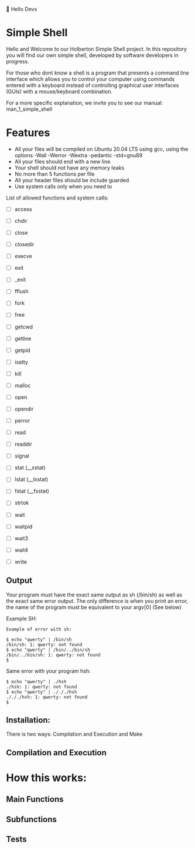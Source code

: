 

👋 Hello Devs
# Simple Shell

Hello and Welcome to our Holberton Simple Shell project.
In this repository you will find our own simple shell, developed by software developers in progress.

For those who dont know a shell is a program that presents a command line interface which allows you to control your computer using commands entered with a keyboard instead of controlling graphical user interfaces (GUIs) with a mouse/keyboard combination.

For a more specific explanation, we invite you to see our manual: man_1_simple_shell

# Features

- All your files will be compiled on Ubuntu 20.04 LTS using gcc, using the options -Wall -Werror -Wextra -pedantic -std=gnu89
- All your files should end with a new line
- Your shell should not have any memory leaks
- No more than 5 functions per file
- All your header files should be include guarded
- Use system calls only when you need to

List of allowed functions and system calls:

- [ ] access
- [ ] chdir
- [ ] close
- [ ] closedir
- [ ] execve
- [ ] exit
- [ ] _exit
- [ ] fflush
- [ ] fork
- [ ] free
- [ ] getcwd
- [ ] getline
- [ ] getpid
- [ ] isatty
- [ ] kill
- [ ] malloc
- [ ] open
- [ ] opendir
- [ ] perror
- [ ] read
- [ ] readdir
- [ ] signal
- [ ] stat (__xstat)
- [ ] lstat (__lxstat)
- [ ] fstat (__fxstat)
- [ ] strtok
- [ ] wait
- [ ] waitpid
- [ ] wait3
- [ ] wait4
- [ ] write



## Output

Your program must have the exact same output as sh (/bin/sh) as well as the exact same error output.
The only difference is when you print an error, the name of the program must be equivalent to your argv[0] (See below)

Example SH:
```
Example of error with sh:

$ echo "qwerty" | /bin/sh
/bin/sh: 1: qwerty: not found
$ echo "qwerty" | /bin/../bin/sh
/bin/../bin/sh: 1: qwerty: not found
$
```

Same error with your program hsh:
```
$ echo "qwerty" | ./hsh
./hsh: 1: qwerty: not found
$ echo "qwerty" | ./././hsh
./././hsh: 1: qwerty: not found
$
```
## Installation:

There is two ways: Compilation and Execution and Make

## Compilation and Execution




# How this works:

## Main Functions

## Subfunctions

## Tests

